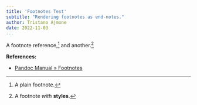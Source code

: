 ```yaml
---
title: 'Footnotes Test'
subtitle: "Rendering footnotes as end-notes."
author: Tristano Ajmone
date: 2022-11-03
...
```


A footnote reference,[^1] and another.[^stylednote]

[^1]: A plain footnote.

[^stylednote]: A footnote _with_ **styles**.

**References:**

- [Pandoc Manual » Footnotes](https://pandoc.org/MANUAL.html#footnotes)
